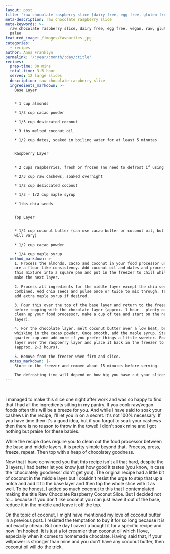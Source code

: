 ```yaml
---
layout: post
title: 'raw chocolate raspberry slice [dairy free, egg free, gluten free, raw, vegan]'
meta-description: raw chocolate raspberry slice
meta-keywords: >-
  raw chocolate raspberry slice, dairy free, egg free, vegan, raw, gluten free,
  paleo
featured_image: /images/favourites.jpg
categories:
  - recipes
author: Anna Franklyn
permalink: '/:year/:month/:day/:title'
recipes:
  prep-time: 30 mins
  total-time: 3.5 hour
  serves: 12 large slices
  description: raw chocolate raspberry slice
  ingredients_markdown: >-
    Base Layer


    * 1 cup almonds

    * 1/3 cup cacao powder

    * 1/3 cup desiccated coconut

    * 3 tbs melted coconut oil

    * 1/2 cup dates, soaked in boiling water for at least 5 minutes


    Raspberry Layer


    * 2 cups raspberries, fresh or frozen (no need to defrost if using frozen)

    * 2/3 cup raw cashews, soaked overnight

    * 1/2 cup desiccated coconut

    * 1/3 - 1/2 cup maple syrup

    * 1tbs chia seeds


    Top Layer


    * 1/2 cup coconut butter (can use cacao butter or coconut oil, but results
    will vary)

    * 1/2 cup cacao powder

    * 1/4 cup maple syrup
  method_markdown: >-
    1. Process the almonds, cacao and coconut in your food processor until they
    are a flour-like consistency. Add coconut oil and dates and process. Press
    this mixture into a square pan and put in the freezer to chill while you
    make the next layer.

    2. Process all ingredients for the middle layer except the chia seeds until
    combined. Add chia seeds and pulse once or twice to mix through. Taste and
    add extra maple syrup if desired.

    3. Pour this over the top of the base layer and return to the freezer to set
    before topping with the chocolate layer (approx. 1 hour - plenty of time to
    clean up your food processor, make a cup of tea and start on the next
    layer).

    4. For the chocolate layer, melt coconut butter over a low heat, before
    whisking in the cacao powder. Once smooth, add the maple syrup. Start with a
    quarter cup and add more if you prefer things a little sweeter. Pour this
    layer over the raspberry layer and place it back in the freezer to set
    (approx. 2-3 hours).

    5. Remove from the freezer when firm and slice.
  notes_markdown: |-
    Store in the freezer and remove about 15 minutes before serving.

    The defrosting time will depend on how big you have cut your slices.
---
```


&nbsp;

I managed to make this slice one night after work and was so happy to find that I had all the ingredients sitting in my pantry. If you cook raw/vegan foods often this will be a breeze for you. And while I have said to soak your cashews in the recipe, I'll let you in on a secret. It's not 100% necessary. If you have time then it's a good idea, but if you forgot to soak your cashews then there is no reason to throw in the towel! I didn't soak mine and I got nothing but praise for these babies.

While the recipe does require you to clean out the food processor between the base and middle layers, it is pretty simple beyond that. Process, press, freeze, repeat. Then top with a heap of chocolatey goodness.

Now that I have convinced you that this recipe isn't all that hard, despite the 3 layers, I had better let you know just how good it tastes (you know, in case the 'chocolately goodness' didn't get you). The original recipe had a little bit of coconut in the middle layer but I couldn't resist the urge to step that up a notch and add it to the base layer and then top the whole slice with it as well. To be honest, I added so much coconut to this that I contemplated making the title Raw Chocolate Raspberry Coconut Slice. But I decided not to… because if you don't like coconut you can just leave it out of the base, reduce it in the middle and leave it off the top.

On the topic of coconut, I might have mentioned my love of coconut butter in a previous post. I resisted the temptation to buy it for so long because it is not exactly cheap. But one day I caved a bought it for a specific recipe and now I'm hooked. It is just a lot creamier than coconut oil which I love, especially when it comes to homemade chocolate. Having said that, if your willpower is stronger than mine and you don't have any coconut butter, then coconut oil will do the trick.